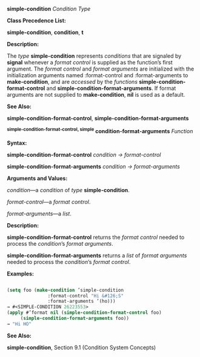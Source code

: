 **simple-condition** *Condition Type* 



**Class Precedence List:** 



**simple-condition**, **condition**, **t** 



**Description:** 



The *type* **simple-condition** represents *conditions* that are signaled by **signal** whenever a *format control* is supplied as the function’s first argument. The *format control* and *format arguments* are initialized with the initialization arguments named :format-control and :format-arguments to **make-condition**, and are *accessed* by the *functions* **simple-condition-format-control** and **simple-condition-format-arguments**. If format arguments are not supplied to **make-condition**, **nil** is used as a default. 



**See Also:** 



**simple-condition-format-control**, **simple-condition-format-arguments** 







 



 



**<sup>simple-condition-format-control, simple</sup> condition-format-arguments** <i>Function</i> 



**Syntax:** 



**simple-condition-format-control** *condition → format-control* 



**simple-condition-format-arguments** *condition → format-arguments* 



**Arguments and Values:** 



*condition*—a *condition* of *type* **simple-condition**. 



*format-control*—a *format control*. 



*format-arguments*—a *list*. 



**Description:** 



**simple-condition-format-control** returns the *format control* needed to process the *condition*’s *format arguments*. 



**simple-condition-format-arguments** returns a *list* of *format arguments* needed to process the *condition*’s *format control*. 



**Examples:**
```lisp

(setq foo (make-condition ’simple-condition 
			   :format-control "Hi &#126;S" 
			   :format-arguments ’(ho))) 
→ #<SIMPLE-CONDITION 26223553> 
(apply #’format nil (simple-condition-format-control foo) 
	 (simple-condition-format-arguments foo)) 
→ "Hi HO" 

```
**See Also:** 



**simple-condition**, Section 9.1 (Condition System Concepts) 



